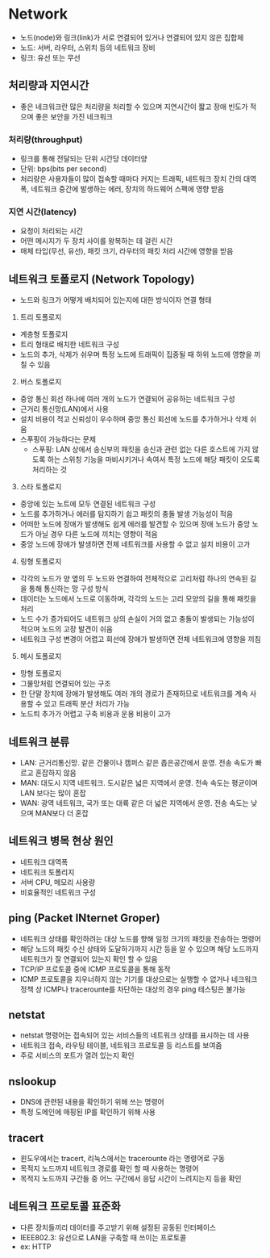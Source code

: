 # Network
- 노드(node)와 링크(link)가 서로 연결되어 있거나 연결되어 있지 않은 집합체
- 노드: 서버, 라우터, 스위치 등의 네트워크 장비
- 링크: 유선 또는 무선

## 처리량과 지연시간
- 좋은 네크워크란 많은 처리량을 처리할 수 있으며 지연시간이 짧고 장애 빈도가 적으며 좋은 보안을 가진 네크워크

### 처리량(throughput)
- 링크를 통해 전달되는 단위 시간당 데이터양
- 단위: bps(bits per second)
- 처리량은 사용자들이 많이 접속할 때마다 커지는 트래픽, 
네트워크 장치 간의 대역폭, 네트워크 중간에 발생하는 에러, 장치의 하드웨어 스펙에 영향 받음

### 지연 시간(latency)
- 요청이 처리되는 시간
- 어떤 메시지가 두 장치 사이를 왕복하는 데 걸린 시간
- 매체 타입(무선, 유선), 패킷 크기, 라우터의 패킷 처리 시간에 영향을 받음

## 네트워크 토폴로지 (Network Topology)
- 노드와 링크가 어떻게 배치되어 있는지에 대한 방식이자 연결 형태

1. 트리 토폴로지
- 계층형 토폴로지
- 트리 형태로 배치한 네트워크 구성
- 노드의 추가, 삭제가 쉬우며 특정 노드에 트래픽이 집중될 때 하위 노드에 영향을 끼칠 수 있음

2. 버스 토폴로지
- 중앙 통신 회선 하나에 여러 개의 노드가 연결되어 공유하는 네트워크 구성
- 근거리 통신망(LAN)에서 사용
- 설치 비용이 적고 신뢰성이 우수하며 중앙 통신 회선에 노드를 추가하거나 삭제 쉬움
- 스푸핑이 가능하다는 문제
  - 스푸핑: LAN 상에서 송신부의 패킷을 송신과 관련 없는 다른 호스트에 가지 않도록 하는 스위칭 기능을
  마비시키거나 속여서 특정 노드에 해당 패킷이 오도록 처리하는 것

3. 스타 토폴로지
- 중앙에 있는 노트에 모두 연결된 네트워크 구성
- 노드를 추가하거나 에러를 탐지하기 쉽고 패킷의 충돌 발생 가능성이 적음
- 어떠한 노드에 장애가 발생해도 쉽게 에러를 발견할 수 있으며 장애 노드가 중앙 노드가 아닐 경우 다른 노드에 끼치는 영향이 적음
- 중앙 노드에 장애가 발생하면 전체 네트워크를 사용할 수 없고 설치 비용이 고가

4. 링형 토폴로지
- 각각의 노드가 양 옆의 두 노드와 연결하여 전체적으로 고리처럼 하나의 연속된 길을 통해 통신하는 망 구성 방식
- 데이터는 노드에서 노드로 이동하며, 각각의 노드는 고리 모양의 길을 통해 패킷을 처리
- 노드 수가 증가되어도 네트워크 상의 손실이 거의 없고 충돌이 발생되는 가능성이 적으며 노드의 고장 발견이 쉬움
- 네트워크 구성 변경이 어렵고 회선에 장애가 발생하면 전체 네트워크에 영향을 끼침

5. 메시 토폴로지
- 망형 토폴로지
- 그물망처럼 연결되어 있는 구조
- 한 단말 장치에 장애가 발생해도 여러 개의 경로가 존재하므로 네트워크를 계속 사용할 수 있고 트래픽 분산 처리가 가능
- 노드틔 추가가 어렵고 구축 비용과 운용 비용이 고가

## 네트워크 분류
- LAN: 근거리통신망. 같은 건물이나 캠퍼스 같은 좁은공간에서 운영. 전송 속도가 빠르고 혼잡하지 않음
- MAN: 대도시 지역 네트워크. 도시같은 넓은 지역에서 운영. 전속 속도는 평균이며 LAN 보다는 많이 혼잡
- WAN: 광역 네트워크, 국가 또는 대륙 같은 더 넓은 지역에서 운영. 전송 속도는 낮으며 MAN보다 더 혼잡

## 네트워크 병목 현상 원인
- 네트워크 대역폭
- 네트워크 토폴리지
- 서버 CPU, 메모리 사용량
- 비효율적인 네트워크 구성

## ping (Packet INternet Groper)
- 네트워크 상태를 확인하려는 대상 노드를 향해 일정 크기의 패킷을 전송하는 명령어
- 해당 노드의 패킷 수신 상태와 도달하기까지 시간 등을 알 수 있으며 해당 노드까지 네트워크가 잘 연결되어 있는지 확인 할 수 있음
- TCP/IP 프로토콜 중에 ICMP 프로토콜을 통해 동작
- ICMP 프로토콜을 지우너하지 않는 기기를 대상으로는 실행할 수 없거나
네크워크 정책 상 ICMP나 tracerounte를 차단하는 대상의 경우 ping 테스팅은 불가능

## netstat
- netstat 명령어는 접속되어 있는 서비스들의 네트워크 상태를 표시하는 데 사용
- 네트워크 접속, 라우팅 테이블, 네트워크 프로토콜 등 리스트를 보여줌
- 주로 서비스의 포트가 열려 있는지 확인 

## nslookup
- DNS에 관련된 내용을 확인하기 위해 쓰는 명령어
- 특정 도메인에 매핑된 IP를 확인하기 위해 사용

## tracert
- 윈도우에서는 tracert, 리눅스에서는 tracerounte 라는 명령어로 구동
- 목적지 노드까지 네트워크 경로를 확인 할 때 사용하는 명령어
- 목적지 노드까지 구간들 중 어느 구간에서 응답 시간이 느려지는지 등을 확인

## 네트워크 프로토콜 표준화
- 다른 장치들끼리 데이터를 주고받기 위해 설정된 공동된 인터페이스
- IEEE802.3: 유선으로 LAN을 구축할 때 쓰이는 프로토콜
- ex: HTTP